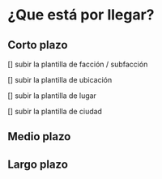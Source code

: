 # ¿Que está por llegar?

## Corto plazo
[] subir la plantilla de facción / subfacción

[] subir la plantilla de ubicación

[] subir la plantilla de lugar

[] subir la plantilla de ciudad

## Medio plazo
## Largo plazo
